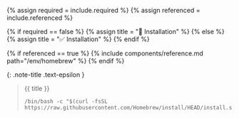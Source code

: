 <!-- LOCATION -->
<!-- _includes/components/homebrew/ -->

<!-- INCLUDE -->
<!-- components/homebrew/installation.md -->

<!-- VARIABLES -->
<!-- required:      [true, false], default to true -->
<!-- referenced:    [true, false], default to false -->


<!-- READ VARIABLES -->
{% assign required = include.required %}
{% assign referenced = include.referenced %}


<!-- DECIDE TO DISPLAY THE NECESSITY OF THE INSTALLATION -->
{% if required == false %}
    {% assign title = "🔲 Installation" %}
{% else %}
    {% assign title = "✅ Installation" %}
{% endif %}


<!-- DECIDE TO DISPLAY THE LINK OF THIS COMPONENT -->
{% if referenced == true %}
{% include components/reference.md path="/env/homebrew" %}
{% endif %}


<!-- MAIN CONTENT -->

{: .note-title .text-epsilon } 
> {{ title }}
>
> ```shell
> /bin/bash -c "$(curl -fsSL https://raw.githubusercontent.com/Homebrew/install/HEAD/install.sh)"
> ```
